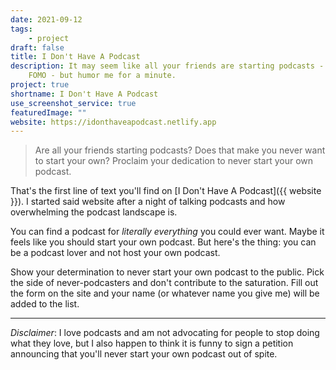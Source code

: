 ```yaml
---
date: 2021-09-12
tags:
    - project
draft: false
title: I Don't Have A Podcast
description: It may seem like all your friends are starting podcasts - and you hate
    FOMO - but humor me for a minute.
project: true
shortname: I Don't Have A Podcast
use_screenshot_service: true
featuredImage: ""
website: https://idonthaveapodcast.netlify.app
---
```


> Are all your friends starting podcasts? Does that make you never want to start your own? Proclaim your dedication to never start your own podcast.

That's the first line of text you'll find on [I Don't Have A Podcast]({{ website }}). I started said website after a night of talking podcasts and how overwhelming the podcast landscape is.

You can find a podcast for _literally everything_ you could ever want. Maybe it feels like you should start your own podcast. But here's the thing: you can be a podcast lover and not host your own podcast.

Show your determination to never start your own podcast to the public. Pick the side of never-podcasters and don't contribute to the saturation. Fill out the form on the site and your name (or whatever name you give me) will be added to the list.

---

_Disclaimer_: I love podcasts and am not advocating for people to stop doing what they love, but I also happen to think it is funny to sign a petition announcing that you'll never start your own podcast out of spite.
